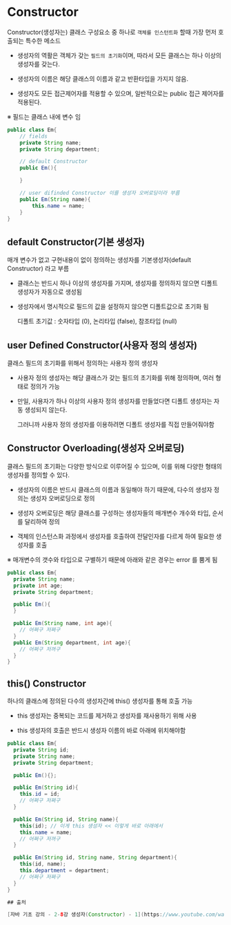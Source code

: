# Constructor

Constructor(생성자는) 클래스 구성요소 중 하나로 `객체를 인스턴트화` 할때 가장 먼저 호출되는 특수한 메소드

- 생성자의 역활은 객체가 갖는 `필드의 초기화`이며, 따라서 모든 클래스는 하나 이상의 생성자를 갖는다.

- 생성자의 이름은 해당 클래스의 이름과 같고 반환타입을 가지지 않음.

- 생성자도 모든 접근제어자를 적용할 수 있으며, 일반적으로는 public 접근 제어자를 적용된다.

※ 필드는 클래스 내에 변수 임

```java
public class Em{
    // fields
    private String name;
    private String department;

    // default Constructor
    public Em(){

    }

    // user difinded Constructor 이를 생성자 오버로딩이라 부름
    public Em(String name){
        this.name = name;
    }
}
```

## default Constructor(기본 생성자)

매개 변수가 없고 구현내용이 없이 정의하는 생성자를 기본생성자(default Constructor) 라고 부름

- 클래스는 반드시 하나 이상의 생성자를 가지며, 생성자를 정의하지 않으면 디폴트 생성자가 자동으로 생성됨

- 생성자에서 명시적으로 필드의 값을 설정하지 않으면 디폴트값으로 초기화 됨

  디폴트 초기값 : 숫자타입 (0), 논리타입 (false), 참조타입 (null)

## user Defined Constructor(사용자 정의 생성자)

클래스 필드의 초기화를 위해서 정의하는 사용자 정의 생성자

- 사용자 정의 생성자는 해당 클래스가 갖는 필드의 초기화를 위해 정의하며, 여러 형태로 정의가 가능

- 만일, 사용자가 하나 이상의 사용자 정의 생성자를 만들었다면 디폴트 생성자는 자동 생성되지 않는다.

  그러니까 사용자 정의 생성자를 이용하려면 디폴트 생성자를 직접 만들어줘야함

## Constructor Overloading(생성자 오버로딩)

클래스 필드의 초기화는 다양한 방식으로 이루어질 수 있으며, 이를 위해 다양한 형태의 생성자를 정의할 수 있다.

- 생성자의 이름은 반드시 클래스의 이름과 동일해야 하기 때문에, 다수의 생성자 정의는 생성자 오버로딩으로 정의

- 생성자 오버로딩은 해당 클래스를 구성하는 생성자들의 매개변수 개수와 타입, 순서를 달리하여 정의

- 객체의 인스턴스화 과정에서 생성자를 호출하여 전달인자를 다르게 하여 필요한 생성자를 호출

※ 매개변수의 갯수와 타입으로 구별하기 때문에 아래와 같은 경우는 error 를 뿜게 됨

```java
public class Em{
  private String name;
  private int age;
  private String department;

  public Em(){
  }

  public Em(String name, int age){
    // 어쩌구 저쩌구
  }
  public Em(String department, int age){
    // 어쩌구 저꺼구
  }
}
```

## this() Constructor

하나의 클래스에 정의된 다수의 생성자간에 this() 생성자를 통해 호출 가능

- this 생성자는 중복되는 코드를 제거하고 생성자를 재사용하기 위해 사용

- this 생성자의 호출은 반드시 생성자 이름의 바로 아래에 위치해야함

```java
public class Em{
  private String id;
  private String name;
  private String department;

  public Em(){};

  public Em(String id){
    this.id = id;
    // 어쩌구 저쩌구
  }

  public Em(String id, String name){
    this(id); // 이게 this 생성자 << 이렇게 바로 아래에서
    this.name = name;
    // 어쩌구 저꺼구
  }

  public Em(String id, String name, String department){
    this(id, name);
    this.department = department;
    // 어쩌구 저쩌구
  }
}

## 출처

[자바 기초 강의 - 2-8강 생성자(Constructor) - 1](https://www.youtube.com/watch?v=bIoT8QB8HL0&list=PLOSNUO27qFbtjCw-YHcmtfZAkE79HZSOO&index=10)
```
